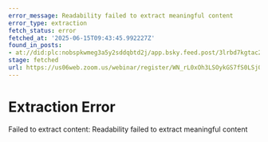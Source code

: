 ```yaml
---
error_message: Readability failed to extract meaningful content
error_type: extraction
fetch_status: error
fetched_at: '2025-06-15T09:43:45.992227Z'
found_in_posts:
- at://did:plc:nobspkwmeg3a5y2sddqbtd2j/app.bsky.feed.post/3lrbd7kgtac2g
stage: fetched
url: https://us06web.zoom.us/webinar/register/WN_rL0xOh3LSOykGS7fS0LSjQ#/registration
---
```


# Extraction Error

Failed to extract content: Readability failed to extract meaningful content
